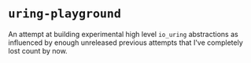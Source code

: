 # `uring-playground`

An attempt at building experimental high level `io_uring` abstractions
as influenced by enough unreleased previous attempts that I've completely
lost count by now.
